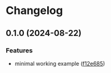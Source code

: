 # Changelog

## 0.1.0 (2024-08-22)


### Features

* minimal working example ([f12e685](https://github.com/mariugul/comeit/commit/f12e6852ed347f4fabe3befa8ab1bc6ff6e23fac))
